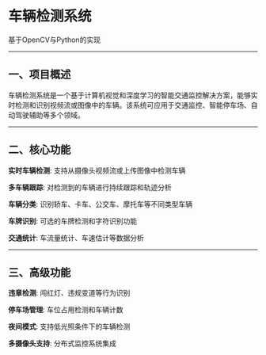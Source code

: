 # 车辆检测系统
基于OpenCV与Python的实现

---

## 一、项目概述

车辆检测系统是一个基于计算机视觉和深度学习的智能交通监控解决方案，能够实时检测和识别视频流或图像中的车辆。该系统可应用于交通监控、智能停车场、自动驾驶辅助等多个领域。

---

## 二、核心功能

**实时车辆检测**: 支持从摄像头视频流或上传图像中检测车辆

**多车辆跟踪**: 对检测到的车辆进行持续跟踪和轨迹分析

**车辆分类**: 识别轿车、卡车、公交车、摩托车等不同类型车辆

**车牌识别**: 可选的车牌检测和字符识别功能

**交通统计**: 车流量统计、车速估计等数据分析

---

## 三、高级功能

**违章检测**: 闯红灯、违规变道等行为识别

**停车场管理**: 车位占用检测和车辆计数

**夜间模式**: 支持低光照条件下的车辆检测

**多摄像头支持**: 分布式监控系统集成